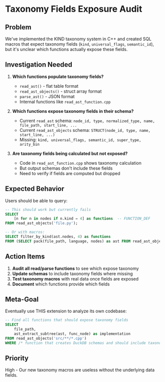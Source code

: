 # Taxonomy Fields Exposure Audit

## Problem
We've implemented the KIND taxonomy system in C++ and created SQL macros that expect taxonomy fields (`kind`, `universal_flags`, `semantic_id`), but it's unclear which functions actually expose these fields.

## Investigation Needed
1. **Which functions populate taxonomy fields?**
   - `read_ast()` - flat table format
   - `read_ast_objects()` - struct array format  
   - `parse_ast()` - JSON format
   - Internal functions like `read_ast_function.cpp`

2. **Which functions expose taxonomy fields in their schema?**
   - Current `read_ast` schema: `node_id, type, normalized_type, name, file_path, start_line, ...`
   - Current `read_ast_objects` schema: `STRUCT(node_id, type, name, start_line, ...)`
   - Missing: `kind, universal_flags, semantic_id, super_type, arity_bin`

3. **Are taxonomy fields being calculated but not exposed?**
   - Code in `read_ast_function.cpp` shows taxonomy calculation
   - But output schemas don't include these fields
   - Need to verify if fields are computed but dropped

## Expected Behavior
Users should be able to query:
```sql
-- This should work but currently fails
SELECT 
    [n for n in nodes if n.kind = 4] as functions  -- FUNCTION_DEF
FROM read_ast_objects('file.py');

-- Or with macros:
SELECT filter_by_kind(ast.nodes, 4) as functions
FROM (SELECT pack(file_path, language, nodes) as ast FROM read_ast_objects('file.py'));
```

## Action Items
1. **Audit all read/parse functions** to see which expose taxonomy
2. **Update schemas** to include taxonomy fields where missing
3. **Test taxonomy macros** with real data once fields are exposed
4. **Document** which functions provide which fields

## Meta-Goal
Eventually use THIS extension to analyze its own codebase:
```sql
-- Find all functions that should expose taxonomy fields
SELECT 
    file_path,
    ast_extract_subtree(ast, func_node) as implementation
FROM read_ast_objects('src/**/*.cpp')
WHERE /* function that creates DuckDB schemas and should include taxonomy */
```

## Priority
High - Our new taxonomy macros are useless without the underlying data fields.